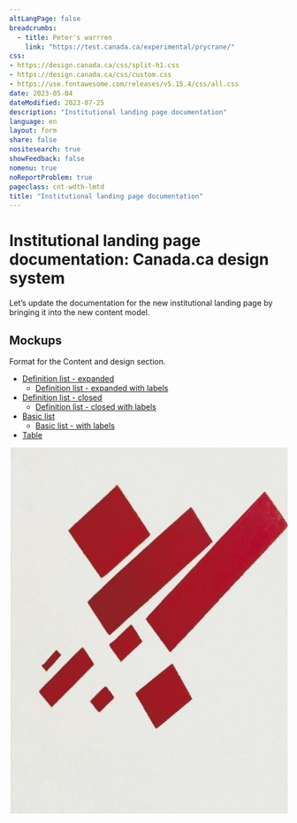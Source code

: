 ```yaml
---
altLangPage: false
breadcrumbs:
  - title: Peter's warrren
    link: "https://test.canada.ca/experimental/prycrane/"
css:
- https://design.canada.ca/css/split-h1.css
- https://design.canada.ca/css/custom.css
- https://use.fontawesome.com/releases/v5.15.4/css/all.css
date: 2023-05-04
dateModified: 2023-07-25
description: "Institutional landing page documentation"
language: en
layout: form
share: false
nositesearch: true
showFeedback: false
nomenu: true
noReportProblem: true
pageclass: cnt-wdth-lmtd
title: "Institutional landing page documentation"
---
```

<h1 property="name" id="wb-cont" dir="ltr"><span class="stacked"><span>Institutional landing page documentation</span>: <span>Canada.ca design system</span></span></h1>
<div class="row">
  <div class="col-md-8">
    <p>Let’s update the documentation for the new institutional landing page by bringing it into the new content model.</p>
    <h2 class="mrgn-tp-lg">Mockups</h2>
    <p>Format for the Content and design section.</p>
    <ul class="mrgn-tp-lg">
      <li><a href="01-content-and-design.html">Definition list - expanded</a>
        <ul>
          <li><a href="04-content-and-design.html">Definition list - expanded with labels</a></li>
        </ul>
      </li>
      <li><a href="02-content-and-design.html">Definition list - closed</a>
        <ul>
          <li><a href="06-content-and-design.html">Definition list - closed with labels</a></li>
        </ul>
      </li>
      <li><a href="03-content-and-design.html">Basic list</a>
        <ul>
          <li><a href="05-content-and-design.html">Basic list - with labels</a></li>
        </ul>
      </li>
      <li><a href="04-content-and-design.html">Table</a></li>
    </ul>
  </div>
  <div class="col-md-4">
    <div><img src="./images/malevich-01.png" alt="Kasimir Malevich, Eight Red Rectangles" class="img-responsive"></div>
  </div>
</div>
